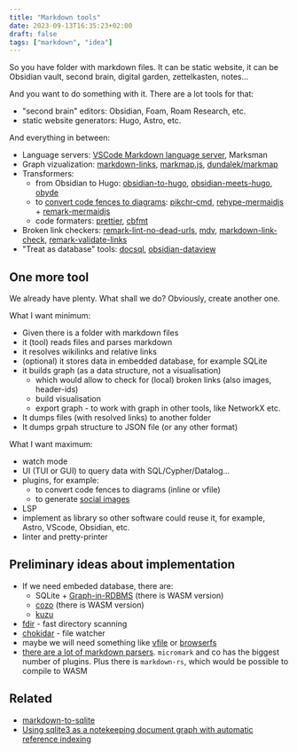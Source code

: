 ```yaml
---
title: "Markdown tools"
date: 2023-09-13T16:35:23+02:00
draft: false
tags: ["markdown", "idea"]
---
```


So you have folder with markdown files. It can be static website, it can be Obsidian vault, second brain, digital garden, zettelkasten, notes...

And you want to do something with it. There are a lot tools for that:

- "second brain" editors: Obsidian, Foam, Roam Research, etc.
- static website generators: Hugo, Astro, etc.

And everything in between:

- Language servers: [VSCode Markdown language server](https://github.com/microsoft/vscode/tree/main/extensions/markdown-language-features/server), Marksman
- Graph vizualization: [markdown-links](https://github.com/tchayen/markdown-links), [markmap.js](https://markmap.js.org/docs/packages--markmap-cli), [dundalek/markmap](https://github.com/dundalek/markmap)
- Transformers:
  - from Obsidian to Hugo: [obsidian-to-hugo](https://github.com/devidw/obsidian-to-hugo), [obsidian-meets-hugo](https://github.com/ukautz/obsidian-meets-hugo), [obyde](https://github.com/notkmhn/obyde)
  - to [convert code fences to diagrams](/posts/text-to-diagram/): [pikchr-cmd](https://github.com/zenomt/pikchr-cmd), [rehype-mermaidjs](https://github.com/remcohaszing/rehype-mermaidjs) + [remark-mermaidjs](https://github.com/remcohaszing/remark-mermaidjs)
  - code formaters: [prettier](https://prettier.io/), [cbfmt](https://github.com/lukas-reineke/cbfmt)
- Broken link checkers: [remark-lint-no-dead-urls](https://github.com/remarkjs/remark-lint-no-dead-urls), [mdv](https://github.com/Mermade/mdv), [markdown-link-check](https://github.com/tcort/markdown-link-check), [remark-validate-links](https://github.com/remarkjs/remark-validate-links)
- "Treat as database" tools: [docsql](https://github.com/peterbe/docsql), [obsidian-dataview](https://blacksmithgu.github.io/obsidian-dataview/)

## One more tool

We already have plenty. What shall we do? Obviously, create another one.

What I want minimum:

- Given there is a folder with markdown files
- it (tool) reads files and parses markdown
- it resolves wikilinks and relative links
- (optional) it stores data in embedded database, for example SQLite
- it builds graph (as a data structure, not a visualisation)
  - which would allow to check for (local) broken links (also images, header-ids)
  - build visualisation
  - export graph - to work with graph in other tools, like NetworkX etc.
- It dumps files (with resolved links) to another folder
- It dumps grpah structure to JSON file (or any other format)

What I want maximum:

- watch mode
- UI (TUI or GUI) to query data with SQL/Cypher/Datalog...
- plugins, for example:
  - to convert code fences to diagrams (inline or vfile)
  - to generate [social images](https://dev.to/ben/how-devto-dynamically-generates-social-images--2c2n)
- LSP
- implement as library so other software could reuse it, for example, Astro, VScode, Obsidian, etc.
- linter and pretty-printer

## Preliminary ideas about implementation

- If we need embeded database, there are:
  - SQLite + [Graph-in-RDBMS](https://graph.stereobooster.com/notes/Graph-in-RDBMS) (there is WASM version)
  - [cozo](https://github.com/cozodb/cozo) (there is WASM version)
  - [kuzu](https://kuzudb.com/)
- [fdir](https://www.npmjs.com/package/fdir) - fast directory scanning
- [chokidar](https://github.com/paulmillr/chokidar) - file watcher
- maybe we will need something like [vfile](https://github.com/vfile/vfile) or [browserfs](https://jvilk.com/browserfs/1.4.1/)
- [there are a lot of markdown parsers](/posts/markdown-parsers/). `micromark` and co has the biggest number of plugins. Plus there is `markdown-rs`, which would be possible to compile to WASM

## Related

- [markdown-to-sqlite](https://github.com/simonw/markdown-to-sqlite)
- [Using sqlite3 as a notekeeping document graph with automatic reference indexing](https://epilys.github.io/bibliothecula/notekeeping.html)
